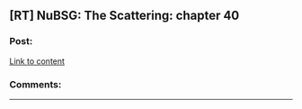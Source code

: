 ## [RT] NuBSG: The Scattering: chapter 40

### Post:

[Link to content](https://forums.spacebattles.com/posts/22807932/)

### Comments:

---

